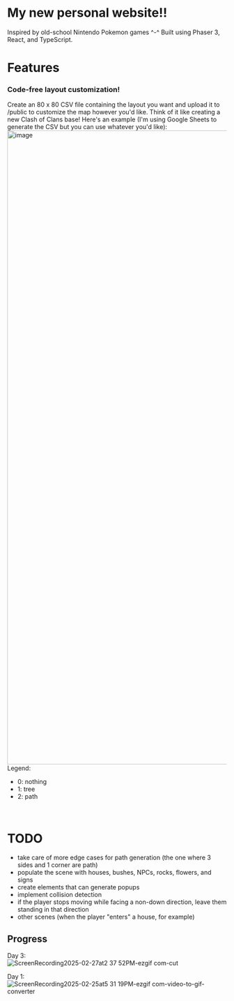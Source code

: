 # My new personal website!!

Inspired by old-school Nintendo Pokemon games ^-^ Built using Phaser 3, React, and TypeScript.

# Features
### Code-free layout customization! 
Create an 80 x 80 CSV file containing the layout you want and upload it to /public to customize the map however you'd like. Think of it like creating a new Clash of Clans base! Here's an example (I'm using Google Sheets to generate the CSV but you can use whatever you'd like):
<br>
<img width="1454" alt="image" src="https://github.com/user-attachments/assets/64bbd400-2786-47ca-b726-78281ca6ed66" />
Legend:
- 0: nothing
- 1: tree
- 2: path

<br>


# TODO
- take care of more edge cases for path generation (the one where 3 sides and 1 corner are path)
- populate the scene with houses, bushes, NPCs, rocks, flowers, and signs
- create elements that can generate popups
- implement collision detection
- if the player stops moving while facing a non-down direction, leave them standing in that direction
- other scenes (when the player "enters" a house, for example)

## Progress
Day 3:
<br>
![ScreenRecording2025-02-27at2 37 52PM-ezgif com-cut](https://github.com/user-attachments/assets/dec4d111-4e43-441e-b609-a9653a531585)

Day 1: 
<br>
![ScreenRecording2025-02-25at5 31 19PM-ezgif com-video-to-gif-converter](https://github.com/user-attachments/assets/79112ada-1f6d-4cc7-9291-074c71cdfc18)


